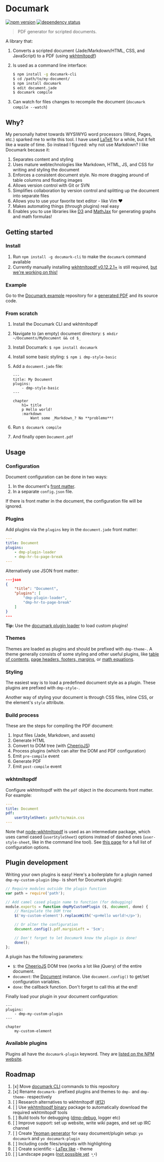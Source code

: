 # Documark

[![npm version](https://badge.fury.io/js/documark.svg)](http://badge.fury.io/js/documark)
[![dependency status](https://david-dm.org/documark/documark.svg)](https://david-dm.org/documark)

> PDF generator for scripted documents.

A library that:

1. Converts a scripted document (Jade/Markdown/HTML, CSS, and JavaScript) to a PDF (using [wkhtmltopdf][wkhtmltopdf])
2. Is used as a command line interface:

	```bash
	$ npm install -g documark-cli
	$ cd /path/to/my-document/
	$ npm install documark
	$ edit document.jade
	$ documark compile
	```

3. Can watch for files changes to recompile the document (`documark compile --watch`)

## Why?

My personally hatret towards WYSIWYG word processors (Word, Pages, etc.) sparked me to write this tool. I have used [LaTeX][latex] for a while, but it felt like a waste of time. So instead I figured: why not use Markdown? I like Documark because it:

1. Separates content and styling
2. Uses mature webtechnologies like Markdown, HTML, JS, and CSS for writing and styling the document
3. Enforces a consistent document style. No more dragging around of table columns and floating images
4. Allows version control with Git or SVN
5. Simplifies collaboration by version control and splitting up the document into separate files
6. Allows you to use your favorite text editor - like Vim ❤
7. Makes automating things (through plugins) real easy
8. Enables you to use libraries like [D3][d3] and [MathJax][mathjax] for generating graphs and math formulas!

## Getting started

### Install

1. Run `npm install -g documark-cli` to make the `documark` command available
2. Currently manually installing [wkhtmltopdf v0.12.2.1+][wkhtmltopdf-install] is still required, [but we're working on this!][roadmap]

### Example

Go to the [Documark example][documark-example] repository for a [generated PDF][documark-example-pdf] and its source code.

### From scratch

1. Install the Documark CLI and wkhtmltopdf
2. Navigate to (an empty) document directory: `$ mkdir ~/Documents/MyDocument && cd $_`
3. Install Documark: `$ npm install documark`
4. Install some basic styling: `$ npm i dmp-style-basic`
5. Add a `document.jade` file:

	```jade
	---
	title: My Document
	plugins:
		- dmp-style-basic
	---

	chapter
		h1= title
		p Hello world!
		:markdown
			Want some _Markdown_? No **problemo**!
	```

6. Run `$ documark compile`
7. And finally open `Document.pdf`

## Usage

### Configuration

Document configuration can be done in two ways:

1. In the document's [front matter][front-matter].
2. In a separate `config.json` file.

If there is front matter in the document, the configuration file will be ignored.

### Plugins

Add plugins via the `plugins` key in the `document.jade` front matter:

```yaml
---
title: Document
plugins:
	- dmp-plugin-loader
	- dmp-hr-to-page-break
---
```

Alternatively use JSON front matter:

```json
---json
{
	"title": "Document",
	"plugins": [
		"dmp-plugin-loader",
		"dmp-hr-to-page-break"
	]
}
---
```

__Tip:__ Use the [documark plugin loader][dmp-plugin-loader] to load custom plugins!

### Themes

Themes are loaded as plugins and should be prefixed with `dmp-theme-`. A theme generally consists of some styling and other useful plugins, like [table of contents][dmp-table-of-contents], [page headers, footers, margins][dmp-page-meta], or [math equations][dmp-math].

### Styling

The easiest way is to load a predefined document style as a plugin. These plugins are prefixed with `dmp-style-`.

Another way of styling your document is through CSS files, inline CSS, or the element's `style` attribute.

### Build process

These are the steps for compiling the PDF document:

1. Input files (Jade, Markdown, and assets)
2. Generate HTML
3. Convert to DOM tree (with [CheerioJS][cheeriojs])
4. Process plugins (which can alter the DOM and PDF configuration)
5. Emit `pre-compile` event
6. Generate PDF
7. Emit `post-compile` event

### wkhtmltopdf

Configure wkhtmltopdf with the `pdf` object in the documents front matter. For example:

```yaml
---
title: Document
pdf:
	userStyleSheet: path/to/main.css
---
```

Note that [node-wkhtmltopdf][node-wkhtmltopdf] is used as an intermediate package, which uses camel cased (`userStyleSheet`) options instead of dashed ones (`user-style-sheet`, like in the command line tool). See [this page][wkhtmltopdf-options] for a full list of configuration options.

## Plugin development

Writing your own plugins is easy! Here's a boilerplate for a plugin named `dmp-my-custom-plugin` (`dmp-` is short for Documark plugin):

```js
// Require modules outside the plugin function
var path = require('path');

// Add camel cased plugin name to function (for debugging)
module.exports = function dmpMyCustomPlugin ($, document, done) {
	// Manipulate the DOM tree
	$('my-custom-element').replaceWith('<p>Hello world!</p>');

	// Or alter the configuration
	document.config().pdf.marginLeft = '5cm';

	// Don't forget to let Documark know the plugin is done!
	done();
};
```

A plugin has the following parameters:

- `$`: the [CheerioJS][cheeriojs] DOM tree (works a lot like jQuery) of the entire document.
- `document`: the [Document][lib-document] instance. Use `document.config()` to get/set configuration variables.
- `done`: the callback function. Don't forget to call this at the end!

Finally load your plugin in your document configuration:

```jade
---
plugins:
	- dmp-my-custom-plugin
---

chapter
	my-custom-element
```

### Available plugins

Plugins all have the `documark-plugin` keyword. They are [listed on the NPM website][documark-plugins].

## Roadmap

1. [x] Move [documark CLI][documark-cli] commands to this repository
1. [x] Rename `documark-` prefixed plugins and themes to `dmp-` and `dmp-theme-` respectively
1. [ ] Research alternatives to wkhtmltopdf ([#12][issue-12])
1. [ ] Use [wkhtmltopdf binary][wkhtmltopdf-binary] package to automatically download the required wkhtmltopdf tools
1. [ ] Build tools for debugging ([dmp-debug][dmp-debug], logger etc)
1. [ ] Improve support: set up website, write wiki pages, and set up IRC channel
1. [ ] Create [Yeoman generator][yeoman-generator] for easy document/plugin setup: `yo documark` and `yo documark-plugin`
1. [ ] Including code files/snippets with highlighting
1. [ ] Create scientific - [LaTex like][latex-theme] - theme
1. [ ] Landscape pages ([not possible yet][wkhtmltopdf-page-options-issue] ◔̯◔)

[wkhtmltopdf]: http://wkhtmltopdf.org/
[roadmap]: #user-content-roadmap
[jade]: http://jade-lang.com/
[markdown]: http://daringfireball.net/projects/markdown/syntax
[latex]: http://www.latex-project.org/
[documark-cli]: https://www.npmjs.com/package/documark-cli
[documark-example]: https://github.com/documark/documark-example
[documark-example-pdf]: https://github.com/documark/documark-example/blob/master/Example.pdf
[d3]: https://github.com/mbostock/d3/wiki/Gallery
[mathjax]: https://www.mathjax.org/
[wkhtmltopdf-install]: http://wkhtmltopdf.org/downloads.html
[dmp-table-of-contents]: https://www.npmjs.com/package/dmp-table-of-contents
[dmp-page-meta]: https://www.npmjs.com/package/dmp-page-meta
[dmp-math]: https://www.npmjs.com/package/dmp-math
[cheeriojs]: https://www.npmjs.com/package/cheerio
[front-matter]: https://github.com/jonschlinkert/gray-matter
[dmp-plugin-loader]: https://www.npmjs.com/package/dmp-plugin-loader
[lib-document]: https://github.com/documark/documark/blob/master/lib/document.js
[documark-plugins]: https://www.npmjs.com/browse/keyword/documark-plugin
[node-wkhtmltopdf]: https://www.npmjs.com/package/wkhtmltopdf
[wkhtmltopdf-options]: http://wkhtmltopdf.org/usage/wkhtmltopdf.txt
[issue-12]: https://github.com/documark/documark/issues/12
[wkhtmltopdf-binary]: https://www.npmjs.com/package/wkhtmltopdf-binary
[yeoman-generator]: https://www.npmjs.com/package/yo
[dmp-debug]: https://www.npmjs.com/package/dmp-debug
[latex-theme]: https://www.sharelatex.com/templates/thesis/norwegian-university-of-science-and-technology
[wkhtmltopdf-page-options-issue]: https://github.com/wkhtmltopdf/wkhtmltopdf/issues/2233
